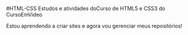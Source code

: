#HTML-CSS
Estudos e atividades doCurso de HTML5 e CSS3 do CursoEmVideo

Estou aprendendo a criar sites e agora vou gerenciar meus repositórios!